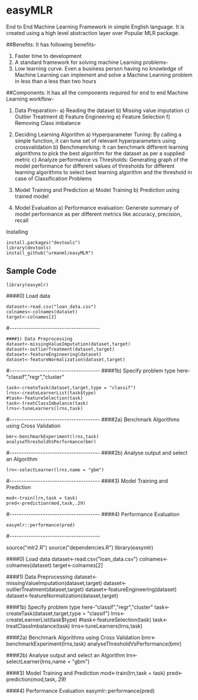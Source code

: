 # easyMLR
End to End Machine Learning Framework in simple English language. It is created using a high level abstraction layer over Popular MLR package. 

##Benefits:
It has following benefits-
1)	Faster time to development 
2)	A standard framework for solving machine Learning problems-
3)	Low learning curve. Even a business person having no knowledge of Machine Learning can implement and solve a Machine Learning problem in less than a less than two hours

##Components:
It has all the components required for end to end Machine Learning workflow-
1)	Data Preparation-
  a)	Reading the dataset
  b)	Missing value imputation
  c)	Outlier Treatment
  d)	Feature Engineering
  e)	Feature Selection
  f)	Removing Class imbalance

2)	Deciding Learning Algorithm
  a)	Hyperparameter Tuning: By calling a simple function, it can tune set of relevant hyperparameters using crossvalidation
  b)	Benchmamrking: It can benchmark different learning algorithms to pick the best algorithm for the dataset as per a supplied metric
  c)	Analyze performance vs  Thresholds: Generating graph of the model performance for different values of thresholds for different learning algorithms to select best learning algorithm and the threshold in case of Classification Problems

3)	Model Training and Prediction
  a)	Model Training
  b)	Prediction using trained model	

4)	Model Evaluation
  a)	Performance evaluation: Generate summary of model performance as per different metrics like accuracy, precision, recall


Installing
```
install.packages("devtools")
library(devtools)
install_github("urmanml/easyMLR")
```
Sample Code
---------------------------------------
```
library(easymlr)
```
####0) Load data
```
dataset<-read.csv("loan_data.csv")
colnames<-colnames(dataset)
target<-colnames[2]
```
#--------------------------------------
```
####1) Data Preprocessing 
dataset<-missingValueImputation(dataset,target)
dataset<-outlierTreatment(dataset,target)
dataset<-featureEngineering(dataset)
dataset<-featureNormalization(dataset,target)
```
#--------------------------------------
####1b) Specify problem type here-"classif","regr","cluster"
```
task<-createTask(dataset,target,type = "classif")
lrns<-createLearnerList(task$type)
#task<-featureSelection(task)
task<-treatClassImbalance(task)
lrns<-tuneLearners(lrns,task)
```
#--------------------------------------
####2a) Benchmark Algorithms using Cross Validation
```
bmr<-benchmarkExperiment(lrns,task)
analyseThresholdVsPerformance(bmr)
```
#--------------------------------------
####2b) Analyse output and select an Algorithm
```
lrn<-selectLearner(lrns,name = "gbm")
```
#--------------------------------------
####3) Model Training and Prediction
```
mod<-train(lrn,task = task)
pred<-prediction(mod,task,.29)
```
#--------------------------------------
####4) Performance Evaluation
```
easymlr::performance(pred)
```
#--------------------------------------




source("mlr2.R")
source("dependencies.R")
library(easymlr)

####0) Load data
dataset<-read.csv("loan_data.csv")
colnames<-colnames(dataset)
target<-colnames[2]

####1) Data Preprocessing 
dataset<-missingValueImputation(dataset,target)
dataset<-outlierTreatment(dataset,target)
dataset<-featureEngineering(dataset)
dataset<-featureNormalization(dataset,target)

####1b) Specify problem type here-"classif","regr","cluster"
task<-createTask(dataset,target,type = "classif")
lrns<-createLearnerList(task$type)
#task<-featureSelection(task)
task<-treatClassImbalance(task)
lrns<-tuneLearners(lrns,task)

####2a) Benchmark Algorithms using Cross Validation
bmr<-benchmarkExperiment(lrns,task)
analyseThresholdVsPerformance(bmr)

####2b) Analyse output and select an Algorithm
lrn<-selectLearner(lrns,name = "gbm")

####3) Model Training and Prediction
mod<-train(lrn,task = task)
pred<-prediction(mod,task,.29)

####4) Performance Evaluation
easymlr::performance(pred)
